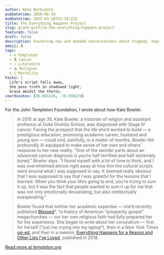 ```yaml
---
author: Nate Barksdale
pubDatetime: 2020-06-10
modDatetime: 2025-03-18T21:19:22Z
title: The Everything Happens Project
slug: grant-profile-the-everything-happens-project
featured: false
draft: false
description: Fostering new and needed conversations about tragedy, hope, and beauty
emoji: 🎗️
tags:
  - 🌀 Templeton
  - 🎗️ Cancer
  - ✍️ Literature
  - ⛪ Religion
  - 🌠 Mortality
haiku: |
  Life's script falls away,  
  She pens truth in shadowed light,  
  Grace amidst the thorns.
coordinates: [36.001426, -78.938229]
---
```


For the John Templeton Foundation, I wrote about how Kate Bowler.

> In 2015 at age 35, Kate Bowler, a historian of religion and assistant professor at Duke Divinity School, was diagnosed with Stage IV cancer. Facing the prospect that the life she’d worked to build — a prestigious education, promising academic career, husband and young son — could end, painfully, in a matter of months, Bowler felt profoundly ill-equipped to make sense of her own and others’ response to her new reality. “One of the weirder parts about an advanced cancer diagnosis is you’re half terrified and half extremely bored,” Bowler says. “I found myself with a lot of time to think, and I was overwhelmed almost right away at how thin the cultural scripts were around what I was supposed to say. It seemed really obvious that I was supposed to say that I was grateful for the lessons that I learned. When you think your life’s going to end, you’re trying to sum it up, but it was the fact that people wanted to sum it up for me that was not only emotionally devastating, but also intellectually exasperating.”
>
> Bowler found that neither her academic expertise — she’d recently published [Blessed](https://bookshop.org/books/blessed-a-history-of-the-american-prosperity-gospel/9780190876739)*, *a history of American “prosperity gospel” megachurches — nor her own religious faith had fully prepared her for the experience. She began to write about her conundrum — first for herself (“just me crying into my laptop”), then in a _New York Times_ [op-ed](https://nyti.ms/2jKRBCi), and then in a memoir, [Everything Happens for a Reason and Other Lies I’ve Loved](https://bookshop.org/books/everything-happens-for-a-reason-and-other-lies-i-ve-loved/9780399592089)_,_ published in 2018.

[Read more at templeton.org](https://www.templeton.org/grant/the-everything-happens-project)

